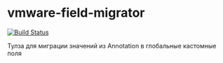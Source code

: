 # vmware-field-migrator
[![Build Status](https://travis-ci.com/tiburon-777/vmware-field-migrator.svg?branch=master)](https://travis-ci.com/tiburon-777/vmware-field-migrator)

Тулза для миграции значений из Annotation в глобальные кастомные поля

